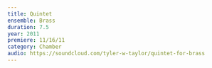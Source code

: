 ```yaml
---
title: Quintet
ensemble: Brass
duration: 7.5
year: 2011
premiere: 11/16/11
category: Chamber
audio: https://soundcloud.com/tyler-w-taylor/quintet-for-brass
---
```

